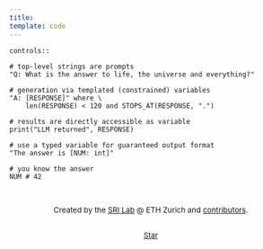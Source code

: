 ```yaml
---
title: 
template: code
---
```


```lmql
controls::

# top-level strings are prompts
"Q: What is the answer to life, the universe and everything?"

# generation via templated (constrained) variables
"A: [RESPONSE]" where \
    len(RESPONSE) < 120 and STOPS_AT(RESPONSE, ".")

# results are directly accessible as variable
print("LLM returned", RESPONSE)

# use a typed variable for guaranteed output format
"The answer is [NUM: int]"

# you know the answer
NUM # 42
```

<br/>
<center style="font-size: 10pt">

Created by the [SRI Lab](http://sri.inf.ethz.ch/) @ ETH Zurich and [contributors](https://github.com/eth-sri/lmql).

<br/>

<div class="github-star">
    <a class="github-button" href="https://github.com/eth-sri/lmql" data-color-scheme="no-preference: light; light: light; dark: dark;" data-show-count="true" aria-label="Star LMQL on GitHub">Star</a>
</div>

</center>

